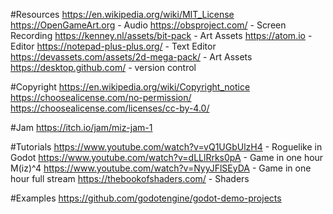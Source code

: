 #Resources
https://en.wikipedia.org/wiki/MIT_License
https://OpenGameArt.org - Audio
https://obsproject.com/ - Screen Recording
https://kenney.nl/assets/bit-pack - Art Assets
https://atom.io - Editor
https://notepad-plus-plus.org/ - Text Editor
https://devassets.com/assets/2d-mega-pack/ - Art Assets
https://desktop.github.com/ - version control

#Copyright
https://en.wikipedia.org/wiki/Copyright_notice
https://choosealicense.com/no-permission/
https://choosealicense.com/licenses/cc-by-4.0/


#Jam
https://itch.io/jam/miz-jam-1

#Tutorials
https://www.youtube.com/watch?v=vQ1UGbUlzH4 - Roguelike in Godot
https://www.youtube.com/watch?v=dLLlRrks0pA - Game in one hour M(iz)^4
https://www.youtube.com/watch?v=NyyJFlSEyDA - Game in one hour full stream
https://thebookofshaders.com/ - Shaders

#Examples
https://github.com/godotengine/godot-demo-projects
